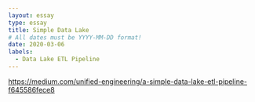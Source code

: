 ```yaml
---
layout: essay
type: essay
title: Simple Data Lake
# All dates must be YYYY-MM-DD format!
date: 2020-03-06
labels:
  - Data Lake ETL Pipeline
---
```


https://medium.com/unified-engineering/a-simple-data-lake-etl-pipeline-f645586fece8
